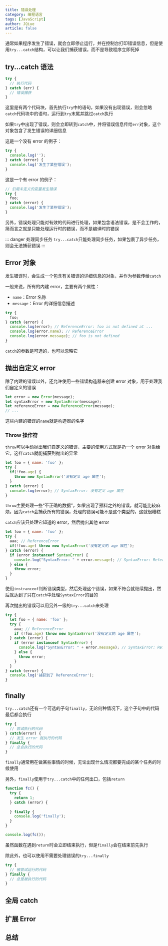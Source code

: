 ```yaml
---
title: 错误处理
category: 编程语言
tags: [JavaScript]
author: JQiue
article: false
---
```


通常如果程序发生了错误，就会立即停止运行，并在控制台打印错误信息，但是使用`try...catch`结构，可以让我们捕获错误，而不是导致程序立即死掉

## try...catch 语法

```js
try {
  // 执行代码
} catch (err) {
  // 错误捕获
}
```

这里是有两个代码块，首先执行`try`中的语句，如果没有出现错误，则会忽略`catch`代码块中的语句，运行到`try`末尾并跳过`catch`执行

如果`try`中出现了错误，则会立即转到`catch`中，并将错误信息传给`err`对象，这个对象包含了发生错误的详细信息

这是一个没有 error 的例子：

```js
try {
  console.log('');
} catch (error) {
  console.log('发生了某些错误');
}
```

这是一个有 error 的例子：

```js
// 引用未定义的变量发生错误
try {
  foo;
} catch (error) {
  console.log('发生了某些错误');
}
```

另外，错误处理只能对有效的代码进行处理，如果包含语法错误，是不会工作的，简而言之就是只能处理运行时的错误，而不是编译时的错误

::: danger 处理同步任务
`try...catch`只能处理同步任务，如果包裹了异步任务，则会无法捕获错误
:::

## Error 对象

发生错误时，会生成一个包含有关错误的详细信息的对象，并作为参数传给`catch`

一般来说，所有的内建 error，主要有两个属性：

+ `name`：Error 名称
+ `message`：Error 的详细信息描述

```js
try {
  foo;
} catch (error) {
  console.log(error); // ReferenceError: foo is not defined at ...
  console.log(error.name); // ReferenceError
  console.log(error.message); // foo is not defined
}
```

`catch`的参数是可选的，也可以忽略它

## 抛出自定义 error

除了内建的错误以外，还允许使用一些错误构造器来创建 error 对象，用于处理我们自定义的错误

```js
let error = new Error(message);
let syntaxError = new SyntaxError(message);
let referenceError = new ReferenceError(message);
// ...
```

这些内建的错误的`name`就是构造器的名字

### Throw 操作符

`throw`可以手动抛出我们自定义的错误，主要的使用方式就是扔一个 error 对象给它，这样`catch`就能捕获到抛出的异常

```js
let foo = { name: 'foo' };
try {
  if(!foo.age) {
    throw new SyntaxError('没有定义 age 属性');
  }
} catch (error) {
  console.log(error); // SyntaxError: 没有定义 age 属性
}
```

`throw`主要处理一些“不正确的数据”，如果出现了预料之外的错误，就可能比较麻烦，因为`catch`会捕获所有的错误，处理的错误可能不是这个类型的，这就很糟糕

`catch`应该只处理它知道的 error，然后抛出其他 error

```js
let foo = { name: 'foo' };
try {
  aaa; // ReferenceError
  if(!foo.age) throw new SyntaxError('没有定义的 age 属性');
} catch (error) {
  if (error instanceof SyntaxError) {
    console.log("SyntaxError: " + error.message); // SyntaxError: ReferenceError: aaa is not defined
  } else {
    throw error;
  }
}
```

使用`instranceof`判断错误类型，然后处理这个错误，如果不符合就继续抛出，然后就达到了只在`catch`中处理`SyntaxError`的目的

再次抛出的错误可以用另外一级的`try...catch`来处理

```js
try {
  let foo = { name: 'foo' };
  try {
    aaa; // ReferenceError
    if (!foo.age) throw new SyntaxError('没有定义的 age 属性');
  } catch (error) {
    if (error instanceof SyntaxError) {
      console.log("SyntaxError: " + error.message); // SyntaxError: ReferenceError: aaa is not defined
    } else {
      throw error;
    }
  }
} catch (error) {
  console.log('捕获到了 ReferenceError');
}
```

## finally

`try...catch`还有一个可选的子句`finally`，无论何种情况下，这个子句中的代码最后都会执行

```js
try {
  // 尝试执行的代码
} catch(error) {
  // 发生 error 就执行的代码
} finally {
  // 总会执行的代码
}
```

`finally`通常用在做某些事情的时候，无论出现什么情况都要完成的某个任务的时候使用

另外，`finally`使用于`try...catch`中的任何出口，包括`return`

```js
function fc() {
  try {
    return 1;
  } catch (error) {
    
  } finally {
    console.log('finally');
  }
}

console.log(fc());
```

虽然函数在遇到`return`时会立即结束执行，但是`finally`会在结束前先执行

除此外，也可以使用不需要处理错误的`try...finally`

```js
try {
  // 被尝试运行的代码
} finally {
  // 总是被执行的代码
}
```

## 全局 catch

## 扩展 Error

## 总结

<!-- to be updated -->
